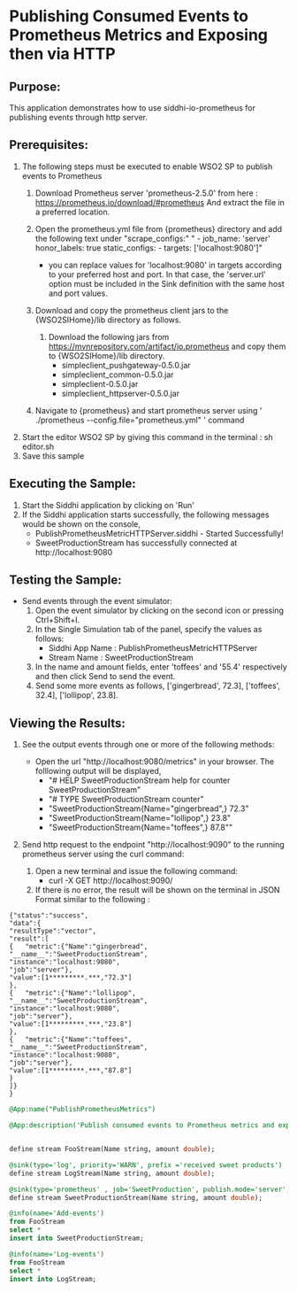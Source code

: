 # Publishing Consumed Events to Prometheus Metrics and Exposing then via HTTP

## Purpose:
This application demonstrates how to use siddhi-io-prometheus for publishing events through http server.

## Prerequisites:
1. The following steps must be executed to enable WSO2 SP to publish events to Prometheus
    1. Download Prometheus server 'prometheus-2.5.0' from here : https://prometheus.io/download/#prometheus
	   And extract the file in a preferred location.
	2. Open the prometheus.yml file from {prometheus} directory and add the following text under "scrape_configs:"
		" - job_name: 'server'
		    honor_labels: true
		    static_configs:
		    - targets: ['localhost:9080']"
        * you can replace values for 'localhost:9080' in targets according to your preferred host and port.
	      In that case, the 'server.url' option must be included in the Sink definition with the same host and port values.

    3. Download and copy the prometheus client jars to the {WSO2SIHome}/lib directory as follows.
        1. Download the following jars from https://mvnrepository.com/artifact/io.prometheus and copy them to {WSO2SIHome}/lib directory.
            * simpleclient_pushgateway-0.5.0.jar
            * simpleclient_common-0.5.0.jar
            * simpleclient-0.5.0.jar
		    * simpleclient_httpserver-0.5.0.jar
	4. Navigate to {prometheus} and start prometheus server using ' ./prometheus --config.file="prometheus.yml" ' command
2. Start the editor WSO2 SP by giving this command in the terminal : sh editor.sh
3. Save this sample

## Executing the Sample:
1. Start the Siddhi application by clicking on 'Run'
2. If the Siddhi application starts successfully, the following messages would be shown on the console,
    * PublishPrometheusMetricHTTPServer.siddhi - Started Successfully!
	* SweetProductionStream has successfully connected at http://localhost:9080

## Testing the Sample:
* Send events through the event simulator:
    1. Open the event simulator by clicking on the second icon or pressing Ctrl+Shift+I.
	2. In the Single Simulation tab of the panel, specify the values as follows:
        * Siddhi App Name  : PublishPrometheusMetricHTTPServer
        * Stream Name     : SweetProductionStream
    3. In the name and amount fields, enter 'toffees' and '55.4' respectively and then click Send to send the event.
    4. Send some more events as follows,
		    ['gingerbread', 72.3],
	 	    ['toffees', 32.4],
		    ['lollipop', 23.8].

## Viewing the Results:
1. See the output events through one or more of the following methods:
	* Open the url "http://localhost:9080/metrics" in your browser. The folllowing output will be displayed,
	    - "# HELP SweetProductionStream help for counter SweetProductionStream"
        - "# TYPE SweetProductionStream counter"
        - "SweetProductionStream{Name="gingerbread",} 72.3"
        - "SweetProductionStream{Name="lollipop",} 23.8"
        - "SweetProductionStream{Name="toffees",} 87.8""

2. Send http request to the endpoint "http://localhost:9090" to the running prometheus server using the curl command:
    1. Open a new terminal and issue the following command:
        * curl -X GET http://localhost:9090/
    2. If there is no error, the result will be shown on the terminal in JSON Format similar to the following :
```
{"status":"success",
"data":{
"resultType":"vector",
"result":[
{   "metric":{"Name":"gingerbread",
"__name__":"SweetProductionStream",
"instance":"localhost:9080",
"job":"server"},
"value":[1*********.***,"72.3"]
},
{   "metric":{"Name":"lollipop",
"__name__":"SweetProductionStream",
"instance":"localhost:9080",
"job":"server"},
"value":[1*********.***,"23.8"]
},
{   "metric":{"Name":"toffees",
"__name__":"SweetProductionStream",
"instance":"localhost:9080",
"job":"server"},
"value":[1*********.***,"87.8"]
}
]}
}
```

```sql
@App:name("PublishPrometheusMetrics")

@App:description('Publish consumed events to Prometheus metrics and expose them via http server.')


define stream FooStream(Name string, amount double);

@sink(type='log', priority='WARN', prefix ='received sweet products')
define stream LogStream(Name string, amount double);

@sink(type='prometheus' , job='SweetProduction', publish.mode='server', metric.type='counter', value.attribute = "amount", @map(type='keyvalue'))
define stream SweetProductionStream(Name string, amount double);

@info(name='Add-events')
from FooStream
select *
insert into SweetProductionStream;

@info(name='Log-events')
from FooStream
select *
insert into LogStream;
```